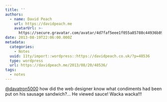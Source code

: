 ```yaml
---
title: ''
authors:
  - name: David Peach
    url: https://davidpeach.me
    avatarUrl: >-
      https://secure.gravatar.com/avatar/4d7faf5eee1f055a85788c44936b8995eaab6dfb004e7854ec747ccb272e91ee?s=96&d=mm&r=g
date: 2013-08-19T22:06:00.000Z
metadata:
  categories:
    - Notes
  uuid: 11ty/import::wordpress::https://davidpeach.co.uk/?p=48536
  type: wordpress
  url: https://davidpeach.me/2013/08/20/48536/
tags:
  - notes
---
```

[@davatron5000](https://twitter.com/davatron5000) how did the web designer know what condiments had been put on his sausage sandwich?… He viewed sauce! Wacka wacka!!!